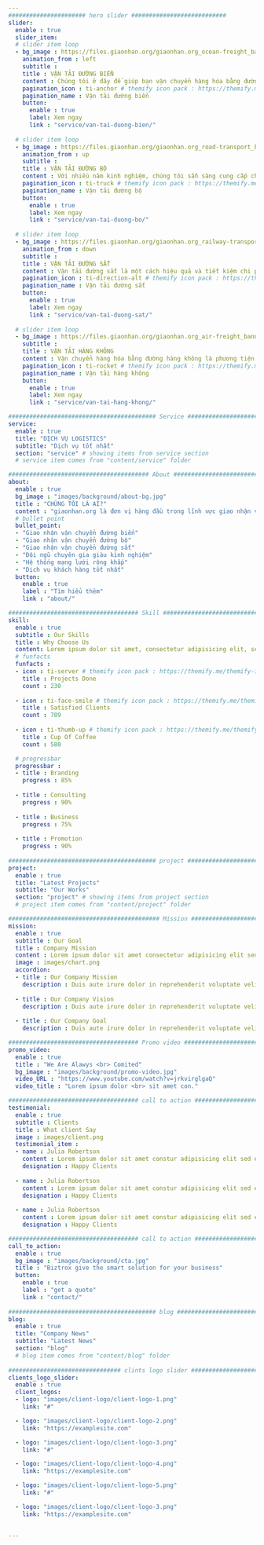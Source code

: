 ```yaml
---
###################### hero slider ###########################
slider:
  enable : true
  slider_item:
  # slider item loop
  - bg_image : https://files.giaonhan.org/giaonhan.org_ocean-freight_banner_slider.webp
    animation_from : left
    subtitle : 
    title : VẬN TẢI ĐƯỜNG BIỂN
    content : Chúng tôi ở đây để giúp bạn vận chuyển hàng hóa bằng đường biển đi khắp thế giới một cách dễ dàng. Tối ưu hóa quá trình vận chuyển bằng đường biển của bạn bằng cách tiếp cận thêm nguồn lực và mức giá cạnh tranh thông qua các liên minh vận tải biển lớn mạnh của chúng tôi.
    pagination_icon : ti-anchor # themify icon pack : https://themify.me/themify-icons
    pagination_name : Vận tải đường biển
    button:
      enable : true
      label: Xem ngay
      link : "service/van-tai-duong-bien/"
      
  # slider item loop
  - bg_image : https://files.giaonhan.org/giaonhan.org_road-transport_banner_slider.webp
    animation_from : up
    subtitle : 
    title : VẬN TẢI ĐƯỜNG BỘ
    content : Với nhiều năm kinh nghiệm, chúng tôi sẵn sàng cung cấp cho khách hàng các dịch vụ vận chuyển bằng đường bộ theo yêu cầu an toàn, hiệu quả và nhanh chóng...
    pagination_icon : ti-truck # themify icon pack : https://themify.me/themify-icons
    pagination_name : Vận tải đường bộ
    button:
      enable : true
      label: Xem ngay
      link : "service/van-tai-duong-bo/"
      
  # slider item loop
  - bg_image : https://files.giaonhan.org/giaonhan.org_railway-transport_banner_slider.webp
    animation_from : down
    subtitle : 
    title : VẬN TẢI ĐƯỜNG SẮT
    content : Vận tải đường sắt là một cách hiệu quả và tiết kiệm chi phí để vận chuyển hàng hóa cho doanh nghiệp của bạn
    pagination_icon : ti-direction-alt # themify icon pack : https://themify.me/themify-icons
    pagination_name : Vận tải đường sắt
    button:
      enable : true
      label: Xem ngay
      link : "service/van-tai-duong-sat/"
      
  # slider item loop
  - bg_image : https://files.giaonhan.org/giaonhan.org_air-freight_banner_slider.webp
    subtitle : 
    title : VẬN TẢI HÀNG KHÔNG
    content : Vận chuyển hàng hóa bằng đường hàng không là phương tiện vận chuyển hàng hóa mới nhất và đã tạo ra bước tiến vượt bậc cho lĩnh vực hậu cần. Ngày nay, nó đã trở thành một trong những phương tiện vận chuyển hàng hóa phổ biến nhất cho mục đích thương mại.
    pagination_icon : ti-rocket # themify icon pack : https://themify.me/themify-icons
    pagination_name : Vận tải hàng không
    button:
      enable : true
      label: Xem ngay
      link : "service/van-tai-hang-khong/"

########################################## Service ####################################
service:
  enable : true
  title: "DỊCH VỤ LOGISTICS"
  subtitle: "Dịch vụ tốt nhất"
  section: "service" # showing items from service section
  # service item comes from "content/service" folder

######################################## About #########################################
about:
  enable : true
  bg_image : "images/background/about-bg.jpg"
  title : "CHÚNG TÔI LÀ AI?"
  content : "giaonhan.org là đơn vị hàng đầu trong lĩnh vực giao nhận vận chuyển, Logistics, xuất nhập khẩu, thủ tục hải quan..."
  # bullet point
  bullet_point:
  - "Giao nhận vận chuyển đường biển"
  - "Giao nhận vận chuyển đường bộ"
  - "Giao nhận vận chuyển đường sắt"
  - "Đội ngũ chuyên gia giàu kinh nghiệm"
  - "Hệ thống mạng lưới rộng khắp"
  - "Dịch vụ khách hàng tốt nhất"
  button:
    enable : true
    label : "Tìm hiểu thêm"
    link : "about/"

##################################### Skill ##############################################
skill:
  enable : true
  subtitle : Our Skills
  title : Why Choose Us
  content: Lorem ipsum dolor sit amet, consectetur adipisicing elit, sed eiusmod tempor incididunt laboris nisi ut aliquip ex ea commodo consequat. <br><br> Duis aute irure dolor in reprehenderit voluptate velit esse cillum dolore fugiat nulla pariatur. Excepteur sint ocaecat cupidatat non proident sunt culpa qui officia deserunt mollit anim id est laborum. sed perspiciatis unde omnisiste natus error sit voluptatem accusantium.doloremque ladantium totam rem aperieaque ipsa quae ab illo inventore.veritatis. et quasi architecto beatae vitae dicta sunt explicabo.
  # funfacts
  funfacts :
  - icon : ti-server # themify icon pack : https://themify.me/themify-icons
    title : Projects Done
    count : 230
    
  - icon : ti-face-smile # themify icon pack : https://themify.me/themify-icons
    title : Satisfied Clients
    count : 789
    
  - icon : ti-thumb-up # themify icon pack : https://themify.me/themify-icons
    title : Cup Of Coffee
    count : 580

  # progressbar
  progressbar : 
  - title : Branding
    progress : 85%
    
  - title : Consulting
    progress : 90%
    
  - title : Business
    progress : 75%
    
  - title : Promotion
    progress : 90%
      
########################################## project ####################################
project:
  enable : true
  title: "Latest Projects"
  subtitle: "Our Works"
  section: "project" # showing items from project section
  # project item comes from "content/project" folder

########################################### Mission ###################################
mission:
  enable : true
  subtitle : Our Goal
  title : Company Mission
  content : Lorem ipsum dolor sit amet consectetur adipisicing elit sed eiusmod tempor didunt laboris nisi ut aliquip ex ea commodo consequat.
  image : images/chart.png
  accordion:
  - title : Our Company Mission
    description : Duis aute irure dolor in reprehenderit voluptate velit esse cillum dolore fugiat nulla pariatur.Excepteur sint ocaecat cupidatat non proident sunt culpa qui officia deserunt mollit anim id est laborum.
    
  - title : Our Company Vision
    description : Duis aute irure dolor in reprehenderit voluptate velit esse cillum dolore fugiat nulla pariatur.Excepteur sint ocaecat cupidatat non proident sunt culpa qui officia deserunt mollit anim id est laborum.
    
  - title : Our Company Goal
    description : Duis aute irure dolor in reprehenderit voluptate velit esse cillum dolore fugiat nulla pariatur.Excepteur sint ocaecat cupidatat non proident sunt culpa qui officia deserunt mollit anim id est laborum.

##################################### Promo video ####################################
promo_video:
  enable : true
  title : "We Are Alawys <br> Comited"
  bg_image : "images/background/promo-video.jpg"
  video_URL : "https://www.youtube.com/watch?v=jrkvirglgaQ"
  video_title : "Lorem ipsum dolor <br> sit amet con."

##################################### call to action #################################
testimonial:
  enable : true
  subtitle : Clients
  title : What client Say
  image : images/client.png
  testimonial_item :
  - name : Julia Robertson
    content : Lorem ipsum dolor sit amet constur adipisicing elit sed eiusmtempor incid sed dolore magna aliqu enim minim veniam quis nostrud exercittion ullamco labo ris nisi aliquip excepteur.
    designation : Happy Clients
    
  - name : Julia Robertson
    content : Lorem ipsum dolor sit amet constur adipisicing elit sed eiusmtempor incid sed dolore magna aliqu enim minim veniam quis nostrud exercittion ullamco labo ris nisi aliquip excepteur.
    designation : Happy Clients
    
  - name : Julia Robertson
    content : Lorem ipsum dolor sit amet constur adipisicing elit sed eiusmtempor incid sed dolore magna aliqu enim minim veniam quis nostrud exercittion ullamco labo ris nisi aliquip excepteur.
    designation : Happy Clients

##################################### call to action #################################
call_to_action:
  enable : true
  bg_image : "images/background/cta.jpg"
  title : "Biztrox give the smart solution for your business"
  button:
    enable : true
    label : "get a quote"
    link : "contact/"
      
########################################## blog ####################################
blog:
  enable : true
  title: "Company News"
  subtitle: "Latest News"
  section: "blog"
  # blog item comes from "content/blog" folder
  
################################ clints logo slider ################################
clients_logo_slider:
  enable : true
  client_logos:
  - logo: "images/client-logo/client-logo-1.png"
    link: "#"

  - logo: "images/client-logo/client-logo-2.png"
    link: "https://examplesite.com"

  - logo: "images/client-logo/client-logo-3.png"
    link: "#"

  - logo: "images/client-logo/client-logo-4.png"
    link: "https://examplesite.com"

  - logo: "images/client-logo/client-logo-5.png"
    link: "#"

  - logo: "images/client-logo/client-logo-3.png"
    link: "https://examplesite.com"

    
---
```

